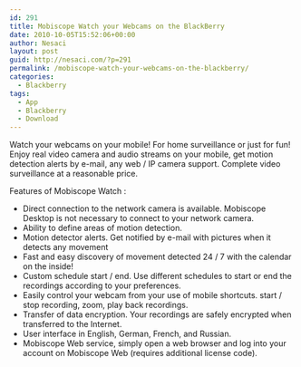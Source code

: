 ```yaml
---
id: 291
title: Mobiscope Watch your Webcams on the BlackBerry
date: 2010-10-05T15:52:06+00:00
author: Nesaci
layout: post
guid: http://nesaci.com/?p=291
permalink: /mobiscope-watch-your-webcams-on-the-blackberry/
categories:
  - Blackberry
tags:
  - App
  - Blackberry
  - Download
---
```

Watch your webcams on your mobile! For home surveillance or just for fun! Enjoy real video camera and audio streams on your mobile, get motion detection alerts by e-mail, any web / IP camera support. Complete video surveillance at a reasonable price.

Features of Mobiscope Watch :

  * Direct connection to the network camera is available. Mobiscope Desktop is not necessary to connect to your network camera.
  * Ability to define areas of motion detection.
  * Motion detector alerts. Get notified by e-mail with pictures when it detects any movement
  * Fast and easy discovery of movement detected 24 / 7 with the calendar on the inside!
  * Custom schedule start / end. Use different schedules to start or end the recordings according to your preferences.
  * Easily control your webcam from your use of mobile shortcuts. start / stop recording, zoom, play back recordings.
  * Transfer of data encryption. Your recordings are safely encrypted when transferred to the Internet.
  * User interface in English, German, French, and Russian.
  * Mobiscope Web service, simply open a web browser and log into your account on Mobiscope Web (requires additional license code).